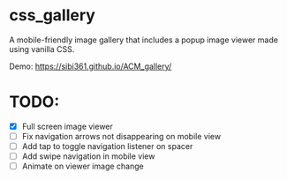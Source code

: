 # css_gallery

A mobile-friendly image gallery that includes a popup image viewer made using vanilla CSS.

Demo: https://sibi361.github.io/ACM_gallery/

# TODO:

-   [x] Full screen image viewer
-   [ ] Fix navigation arrows not disappearing on mobile view
-   [ ] Add tap to toggle navigation listener on spacer
-   [ ] Add swipe navigation in mobile view
-   [ ] Animate on viewer image change
